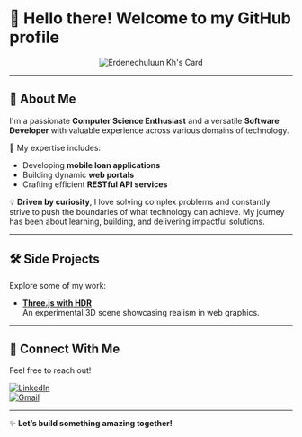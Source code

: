 # 👋 Hello there! Welcome to my GitHub profile

<p align="center">
  <img src="https://awesome-svg.vercel.app/card/card_2?name=Erdenechuluun%20Kh&summary=Software%20Developer&style=nameColor:rgba(29,53,87,1);summaryColor:rgba(69,123,157,1);backgroundColor:rgba(249,249,249,1);" alt="Erdenechuluun Kh's Card" />
</p>

---

## 🚀 About Me
I'm a passionate **Computer Science Enthusiast** and a versatile **Software Developer** with valuable experience across various domains of technology.  

🌟 My expertise includes:  
- Developing **mobile loan applications**  
- Building dynamic **web portals**  
- Crafting efficient **RESTful API services**  

💡 **Driven by curiosity**, I love solving complex problems and constantly strive to push the boundaries of what technology can achieve. My journey has been about learning, building, and delivering impactful solutions.  

---

## 🛠️ Side Projects
Explore some of my work:  
- **[Three.js with HDR](https://erdene-k.github.io/realism)**  
  An experimental 3D scene showcasing realism in web graphics.

---

## 🔗 Connect With Me
Feel free to reach out!  

[![LinkedIn](https://img.shields.io/badge/LinkedIn-0A66C2?style=for-the-badge&logo=linkedin&logoColor=white)](https://www.linkedin.com/in/erdenechuluun-khuderchuluun-3926b2117/)  
[![Gmail](https://img.shields.io/badge/Gmail-e63946?style=for-the-badge&logo=gmail&logoColor=white)](mailto:tesoro.ec@gmail.com)

---

✨ **Let’s build something amazing together!**
